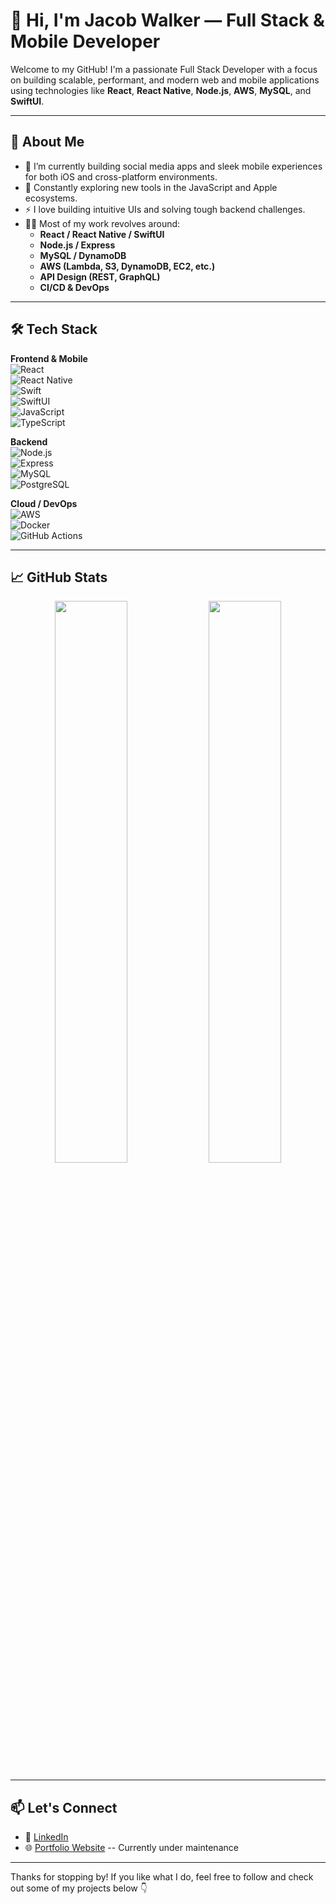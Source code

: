 # 👋 Hi, I'm Jacob Walker — Full Stack & Mobile Developer

Welcome to my GitHub! I'm a passionate Full Stack Developer with a focus on building scalable, performant, and modern web and mobile applications using technologies like **React**, **React Native**, **Node.js**, **AWS**, **MySQL**, and **SwiftUI**.

---

## 🚀 About Me

- 🔭 I’m currently building social media apps and sleek mobile experiences for both iOS and cross-platform environments.  
- 🌱 Constantly exploring new tools in the JavaScript and Apple ecosystems.  
- ⚡ I love building intuitive UIs and solving tough backend challenges.  
- 👨‍💻 Most of my work revolves around:
  - **React / React Native / SwiftUI**
  - **Node.js / Express**
  - **MySQL / DynamoDB**
  - **AWS (Lambda, S3, DynamoDB, EC2, etc.)**
  - **API Design (REST, GraphQL)**
  - **CI/CD & DevOps**

---

## 🛠 Tech Stack

**Frontend & Mobile**  
![React](https://img.shields.io/badge/-React-61DAFB?logo=react&logoColor=white&style=flat-square)  
![React Native](https://img.shields.io/badge/-React%20Native-61DAFB?logo=react&logoColor=white&style=flat-square)  
![Swift](https://img.shields.io/badge/-Swift-FA7343?logo=swift&logoColor=white&style=flat-square)  
![SwiftUI](https://img.shields.io/badge/-SwiftUI-000000?logo=swift&logoColor=white&style=flat-square)  
![JavaScript](https://img.shields.io/badge/-JavaScript-F7DF1E?logo=javascript&logoColor=black&style=flat-square)  
![TypeScript](https://img.shields.io/badge/-TypeScript-3178C6?logo=typescript&logoColor=white&style=flat-square)

**Backend**  
![Node.js](https://img.shields.io/badge/-Node.js-339933?logo=node.js&logoColor=white&style=flat-square)  
![Express](https://img.shields.io/badge/-Express.js-000000?logo=express&logoColor=white&style=flat-square)  
![MySQL](https://img.shields.io/badge/-MySQL-4479A1?logo=mysql&logoColor=white&style=flat-square)  
![PostgreSQL](https://img.shields.io/badge/-PostgreSQL-336791?logo=postgresql&logoColor=white&style=flat-square)

**Cloud / DevOps**  
![AWS](https://img.shields.io/badge/-AWS-232F3E?logo=amazon-aws&logoColor=white&style=flat-square)  
![Docker](https://img.shields.io/badge/-Docker-2496ED?logo=docker&logoColor=white&style=flat-square)  
![GitHub Actions](https://img.shields.io/badge/-GitHub%20Actions-2088FF?logo=github-actions&logoColor=white&style=flat-square)

---

## 📈 GitHub Stats

<p align="center">
  <img src="https://github-readme-stats.vercel.app/api?username=YOUR_GITHUB_USERNAME&show_icons=true&theme=radical" width="48%" />
  <img src="https://github-readme-streak-stats.herokuapp.com?user=YOUR_GITHUB_USERNAME&theme=radical&hide_border=false" width="48%" />
</p>

---

## 📫 Let's Connect

- 💼 [LinkedIn](https://www.linkedin.com/in/jacob-walker-772397250/)
- 🌐 [Portfolio Website](https://TheWalkerTech) -- Currently under maintenance 
<!-- - 🐦 [Twitter/X](https://twitter.com/YOUR_HANDLE)
- ✉️ Reach me at: `Please DM me on X` -->

---

Thanks for stopping by! If you like what I do, feel free to follow and check out some of my projects below 👇
